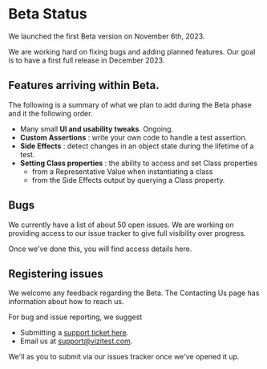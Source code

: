 # Beta Status

We launched the first Beta version on November 6th, 2023.

We are working hard on fixing bugs and adding planned features. Our goal is to have a first full release in December 2023.

## Features arriving within Beta.
The following is a summary of what we plan to add during the Beta phase and it the following order.

- Many small **UI and usability tweaks**. Ongoing.
- **Custom Assertions** : write your own code to handle a test assertion.
- **Side Effects** : detect changes in an object state during the lifetime of a test.
- **Setting Class properties** : the ability to access and set Class properties
  - from a Representative Value when instantiating a class
  - from the Side Effects output by querying a Class property.

## Bugs
We currently have a list of about 50 open issues. We are working on providing access to our issue tracker to give full visibility over progress.

Once we've done this, you will find access details here.

## Registering issues
We welcome any feedback regarding the Beta. The Contacting Us page has information about how to reach us.

For bug and issue reporting, we suggest
- Submitting a [support ticket here](https://vizitest.com/support).
- Email us at [support@vizitest.com](mailto:support@vizitest.com?subject=Vizitest+support+inquiry).  

We'll as you to submit via our issues tracker once we've opened it up.

